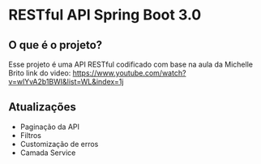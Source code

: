 # RESTful API Spring Boot 3.0

## O que é o projeto?
Esse projeto é uma API RESTful codificado com base na aula da Michelle Brito
link do video: https://www.youtube.com/watch?v=wlYvA2b1BWI&list=WL&index=1j

## Atualizações
- Paginação da API
- Filtros
- Customização de erros
- Camada Service

